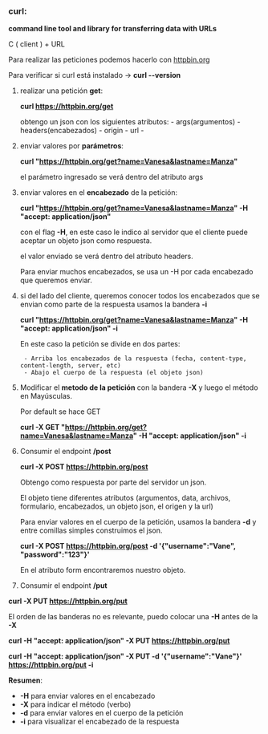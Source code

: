 ### curl:

**command line tool and library for transferring data with URLs**

C ( client ) + URL

Para realizar las peticiones podemos hacerlo con [httpbin.org](http://httpbin.org/)

Para verificar si curl está instalado -> **curl --version**

1) realizar una petición **get**: 

    **curl https://httpbin.org/get**

    obtengo un json con los siguientes atributos:   - args(argumentos)
                                                    - headers(encabezados)
                                                    - origin
                                                    - url
                                                    - 

2) enviar valores por **parámetros**: 

    **curl "https://httpbin.org/get?name=Vanesa&lastname=Manza"**

    el parámetro ingresado se verá dentro del atributo args


3) enviar valores en el **encabezado** de la petición:
   
    **curl "https://httpbin.org/get?name=Vanesa&lastname=Manza" -H "accept: application/json"**

    con el flag **-H**, en este caso le indico al servidor que el cliente puede aceptar un objeto json como respuesta.

    el valor enviado se verá dentro del atributo headers.

    Para enviar muchos encabezados, se usa un -H por cada encabezado que queremos enviar.


4) si del lado del cliente, queremos conocer todos los encabezados que se envian como parte de la respuesta usamos la bandera **-i**    
   
     **curl "https://httpbin.org/get?name=Vanesa&lastname=Manza" -H "accept: application/json" -i**

     En este caso la petición se divide en dos partes:

        - Arriba los encabezados de la respuesta (fecha, content-type, content-length, server, etc)
        - Abajo el cuerpo de la respuesta (el objeto json)

5) Modificar el **metodo de la petición** con la bandera **-X** y luego el método en Mayúsculas.
   
    Por default se hace GET

      **curl -X GET "https://httpbin.org/get?name=Vanesa&lastname=Manza" -H "accept: application/json" -i**

6) Consumir el endpoint **/post** 
   
    **curl -X POST https://httpbin.org/post**

    Obtengo como respuesta por parte del servidor un json.

    El objeto tiene diferentes atributos (argumentos, data, archivos, formulario, encabezados, un objeto json, el origen y la url)

    Para enviar valores en el cuerpo de la petición, usamos la bandera **-d** y entre comillas simples construimos el json.

    **curl -X POST https://httpbin.org/post -d '{"username":"Vane", "password":"123"}'**

    En el atributo form encontraremos nuestro objeto.

7)  Consumir el endpoint **/put**
   
   **curl -X PUT https://httpbin.org/put**

   El orden de las banderas no es relevante, puedo colocar una **-H** antes de la **-X**

   **curl -H "accept: application/json" -X PUT https://httpbin.org/put**

   **curl -H "accept: application/json" -X PUT -d '{"username":"Vane"}' https://httpbin.org/put -i**

__**Resumen**__:

* **-H** para enviar valores en el encabezado
* **-X** para indicar el método (verbo)
* **-d** para enviar valores en el cuerpo de la petición
* **-i** para visualizar el encabezado de la respuesta
















